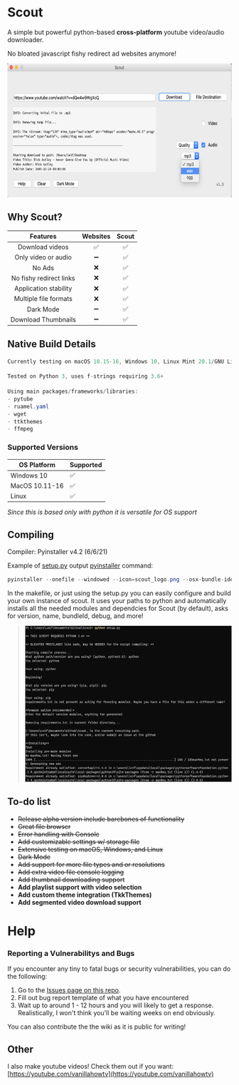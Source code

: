 # Scout

A simple but powerful python-based __cross-platform__ youtube video/audio downloader.

No bloated javascript fishy redirect ad websites anymore!

<img src="https://github.com/leifadev/scout/blob/main/doc/images/DEMO.png" alt="Demo" height="300" width="690"/>

## Why Scout?
|              Features             	|      Websites      	|        Scout       |
|:---------------------------------:	|:------------------:	|:------------------:|
| Download videos                   	| :white_check_mark: 	| :white_check_mark: |
| Only  video  or audio             	|          ➖        	| :white_check_mark:|
| No Ads                            	|          ❌         	| :white_check_mark:|
| No fishy redirect links            	|          ❌         	| :white_check_mark:|
|       Application stability       	|          ❌         	| :white_check_mark:|
| Multiple file formats               |          ❌     	    | :white_check_mark:|
|         Dark Mode       	          |         ➖   	      | :white_check_mark:|
|       Download Thumbnails         	|         ➖         	| :white_check_mark:|


## Native Build Details
```cs
Currently testing on macOS 10.15-16, Windows 10, Linux Mint 20.1/GNU Linux

Tested on Python 3, uses f-strings requiring 3.6+

Using main packages/frameworks/libraries:
- pytube
- ruamel.yaml
- wget
- ttkthemes
- ffmpeg
```

### Supported Versions

| OS Platform | Supported   |
| ------- | ------------------|
| Windows 10 | :white_check_mark:|
| MacOS 10.11-16 | :white_check_mark: |
| Linux   | :white_check_mark: |

*Since this is based only with python it is versatile for OS support*

## Compiling
Compiler: Pyinstaller v4.2 (6/6/21)

Example of [setup.py](https://github.com/leifadev/scout/blob/main/setup.py) output [pyinstaller](https://www.pyinstaller.org/) command:
```cs
pyinstaller --onefile --windowed --icon=scout_logo.png --osx-bundle-identifier="com.leifadev.scout" -n="Scout" scout.py
```
In the makefile, or just using the setup.py you can easily configure and build your own instance of scout. It uses your paths to python and automatically installs all the needed modules and dependcies for Scout (by default), asks for version, name, bundleId, debug, and more!


> <img src="https://github.com/leifadev/scout/blob/main/doc/images/compile%20example.png" alt="Example" height="350" width="560"/>



 ## To-do list
- ~~Release alpha version include barebones of functionality~~
- ~~Great file browser~~
- ~~Error handling with Console~~
- ~~Add customizable settings w/ storage file~~
- ~~Extensive testing on macOS, Windows, and Linux~~
- ~~Dark Mode~~
- ~~Add support for more file types and or resolutions~~
- ~~Add extra video file console logging~~
- ~~Add thumbnail downloading  support~~
- **Add playlist support with video selection**
- **Add custom theme integration (TkkThemes)**
- **Add segmented video download support**

# Help

### Reporting a Vulnerabilitys and Bugs

If you encounter any tiny to fatal bugs or security vulnerabilities, you can do the following:

1. Go to the [Issues page on this repo](https://github.com/leifadev/scout/issues).
2. Fill out bug report template of what you have encountered
3. Wait up to around 1 - 12 hours and you will likely to get a response. Realistically, I won't think you'll be waiting weeks on end obviously.

You can also contribute the the wiki as it is public for writing!

## Other
I also make youtube videos! Check them out if you want:
[https://youtube.com/vanillahowtv](https://youtube.com/vanillahowtv)
